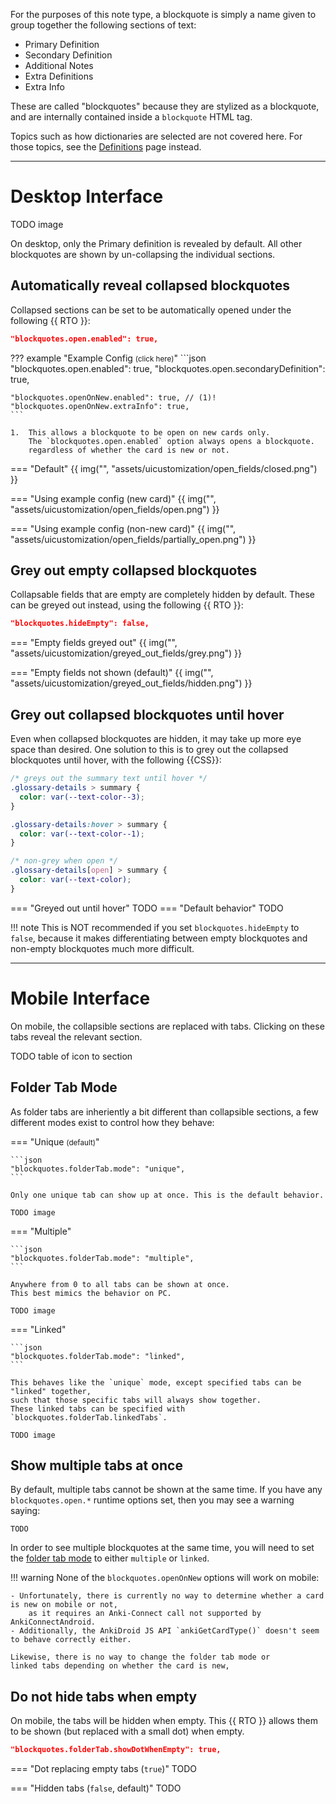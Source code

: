 For the purposes of this note type, a blockquote is simply a name given to
group together the following sections of text:

- Primary Definition
- Secondary Definition
- Additional Notes
- Extra Definitions
- Extra Info

These are called "blockquotes" because they are stylized as a blockquote,
and are internally contained inside a `blockquote` HTML tag.

Topics such as how dictionaries are selected are not covered here.
For those topics, see the [Definitions](#definitions.md) page instead.

---


# Desktop Interface

TODO image

On desktop, only the Primary definition is revealed by default.
All other blockquotes are shown by un-collapsing the individual sections.


## Automatically reveal collapsed blockquotes

Collapsed sections can be set to be automatically opened
under the following {{ RTO }}:

```json
"blockquotes.open.enabled": true,
```

??? example "Example Config <small>(click here)</small>"
    ```json
    "blockquotes.open.enabled": true,
    "blockquotes.open.secondaryDefinition": true,

    "blockquotes.openOnNew.enabled": true, // (1)!
    "blockquotes.openOnNew.extraInfo": true,
    ```

    1.  This allows a blockquote to be open on new cards only.
        The `blockquotes.open.enabled` option always opens a blockquote.
        regardless of whether the card is new or not.

=== "Default"
    {{ img("", "assets/uicustomization/open_fields/closed.png") }}

=== "Using example config (new card)"
    {{ img("", "assets/uicustomization/open_fields/open.png") }}

=== "Using example config (non-new card)"
    {{ img("", "assets/uicustomization/open_fields/partially_open.png") }}



## Grey out empty collapsed blockquotes

Collapsable fields that are empty are completely hidden by default.
These can be greyed out instead, using the following {{ RTO }}:
```json
"blockquotes.hideEmpty": false,
```

=== "Empty fields greyed out"
    {{ img("", "assets/uicustomization/greyed_out_fields/grey.png") }}

=== "Empty fields not shown (default)"
    {{ img("", "assets/uicustomization/greyed_out_fields/hidden.png") }}



## Grey out collapsed blockquotes until hover

Even when collapsed blockquotes are hidden, it may take up more eye space than desired.
One solution to this is to grey out the collapsed blockquotes until hover, with the following {{CSS}}:

```css
/* greys out the summary text until hover */
.glossary-details > summary {
  color: var(--text-color--3);
}

.glossary-details:hover > summary {
  color: var(--text-color--1);
}

/* non-grey when open */
.glossary-details[open] > summary {
  color: var(--text-color);
}
```

=== "Greyed out until hover"
    TODO
=== "Default behavior"
    TODO

!!! note
    This is NOT recommended if you set `blockquotes.hideEmpty` to `false`,
    because it makes differentiating between empty blockquotes and non-empty blockquotes
    much more difficult.



---



# Mobile Interface

On mobile, the collapsible sections are replaced with tabs.
Clicking on these tabs reveal the relevant section.

TODO table of icon to section


## Folder Tab Mode

As folder tabs are inheriently a bit different than collapsible sections,
a few different modes exist to control how they behave:


=== "Unique <small>(default)</small>"

    ```json
    "blockquotes.folderTab.mode": "unique",
    ```

    Only one unique tab can show up at once. This is the default behavior.

    TODO image


=== "Multiple"

    ```json
    "blockquotes.folderTab.mode": "multiple",
    ```

    Anywhere from 0 to all tabs can be shown at once.
    This best mimics the behavior on PC.

    TODO image

=== "Linked"

    ```json
    "blockquotes.folderTab.mode": "linked",
    ```

    This behaves like the `unique` mode, except specified tabs can be "linked" together,
    such that those specific tabs will always show together.
    These linked tabs can be specified with `blockquotes.folderTab.linkedTabs`.

    TODO image



## Show multiple tabs at once

By default, multiple tabs cannot be shown at the same time.
If you have any `blockquotes.open.*` runtime options set,
then you may see a warning saying:

```
TODO
```

In order to see multiple blockquotes at the same time,
you will need to set the [folder tab mode](#folder-tab-mode) to either `multiple` or `linked`.

!!! warning
    None of the `blockquotes.openOnNew` options will work on mobile:

    - Unfortunately, there is currently no way to determine whether a card is new on mobile or not,
        as it requires an Anki-Connect call not supported by AnkiConnectAndroid.
    - Additionally, the AnkiDroid JS API `ankiGetCardType()` doesn't seem to behave correctly either.

    Likewise, there is no way to change the folder tab mode or
    linked tabs depending on whether the card is new,

## Do not hide tabs when empty

On mobile, the tabs will be hidden when empty.
This {{ RTO }} allows them to be shown (but replaced with a small dot) when empty.

```json
"blockquotes.folderTab.showDotWhenEmpty": true,
```

=== "Dot replacing empty tabs (`true`)"
    TODO

=== "Hidden tabs (`false`, default)"
    TODO



